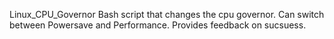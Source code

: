 Linux_CPU_Governor
Bash script that changes the cpu governor.
Can switch between Powersave and Performance.
Provides feedback on sucsuess.
